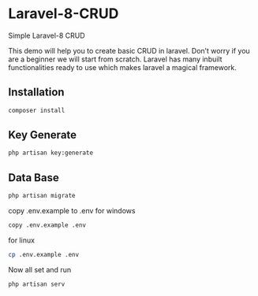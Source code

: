 # Laravel-8-CRUD
Simple Laravel-8 CRUD

 This demo will help you to create basic CRUD in laravel. Don’t worry if you are a beginner we will start from scratch. Laravel has many inbuilt functionalities ready to use which makes laravel a magical framework.
 
 ## Installation
 
```bash
composer install
```

## Key Generate

```bash
php artisan key:generate
```

## Data Base

```bash
php artisan migrate
```

copy .env.example to .env 
for windows 

```bash
copy .env.example .env
```
for linux 

```bash
cp .env.example .env
```
Now all set and run 

```bash
php artisan serv
```



